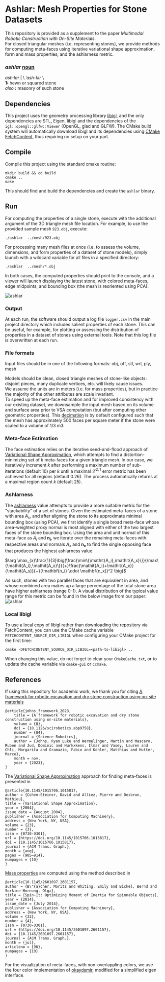 # Ashlar:  Mesh Properties for Stone Datasets

This repository is provided as a supplement to the paper _Multimodal Robotic Construction with On-Site Materials_.  
For closed triangular meshes (i.e. representing stones), we provide methods for computing meta-faces using iterative variational shape approximation, form and mass properties, and the ashlarness metric.

### _ashlar_ [noun](https://www.merriam-webster.com/dictionary/ashlar)
_ash·lar_ | \ _ˈash-lər_  \ <br/>
**1:** hewn or squared stone <br/>
_also_ **:** masonry of such stone

## Dependencies
This project uses the geometry processing library [libigl](http://libigl.github.io/libigl/), 
and the only dependencies are STL, Eigen, libigl and the dependencies
of the `igl::opengl::glfw::Viewer` (OpenGL, glad and GLFW).
The CMake build system will automatically download libigl and its dependencies using
[CMake FetchContent](https://cmake.org/cmake/help/latest/module/FetchContent.html),
thus requiring no setup on your part.

## Compile

Compile this project using the standard cmake routine:

    mkdir build && cd build
    cmake ..
    make

This should find and build the dependencies and create the ``ashlar`` binary.

## Run

For computing the properties of a single stone, execute with the additional argument of the 3D triangle mesh file location.
For example, to use the provided sample mesh `923.obj`, execute:

```
./ashlar  ../mesh/923.obj
```

For processing many mesh files at once (i.e. to assess the volume, dimensions, and form properties of a dataset of stone models),
simply launch with a wildcard variable for all files in a specified directory:

```
./ashlar  ../mesh/*.obj
```

In both cases, the computed properties should print to the console, and a viewer will launch displaying the latest stone, with
colored meta-faces, edge midpoints, and bounding box (the mesh is reoriented using PCA).

![ashlar](images/preview.png)

### Output
At each run, the software should output a log file `logger.csv` in the main project directory which includes salient properties of each stone.
This can be useful, for example, for plotting or assessing the distribution of properties in a dataset of stones using external tools.
Note that this log file is overwritten at each run.

### File formats
Input files should be in one of the following formats:  obj, off, stl, wrl, ply, mesh

Models should be clean, closed triangle meshes of stone-like objects:  disjoint pieces, many duplicate vertices, etc. will likely cause issues.  
We assume the units are in meters (i.e. for mass properties), but in practice the majority of the other attributes are scale invariant.  
To speed up the meta-face estimation and for improved consistency with our existing dataset, 
we downsample the input mesh based on its volume and surface area prior to VSA computation (but after computing other geometric properties).
This [decimation](https://github.com/ryanlukejohns/ashlar/blob/cda7964fce1885534c28e6ed20d435afa1213811/src/stone.cpp#L275) is by default configured such that the mesh 
has approximately 500 faces per square meter if the stone were scaled to a volume of 1/3 m3.

### Meta-face Estimation
The face estimation relies on the iterative seed-and-flood approach of [Variational Shape Approximation](https://doi.org/10.1145/1015706.1015817), 
which attempts to find a distortion-minimizing set of $k$ meta-faces for a given triangle mesh.  In our case, we iteratively increment $k$ after performing
a maximum number of sub-iterations (default 10) per $k$ until a maximal $\mathcal{L}^{2,1}$ error metric has been achieved for all regions (default 0.26).
The process automatically returns at a maximal region count $k$ (default 25).

### Ashlarness
The [ashlarness](https://github.com/ryanlukejohns/ashlar/blob/cda7964fce1885534c28e6ed20d435afa1213811/src/stone.cpp#L113) value attempts to provide a more suitable metric for the "stackability" of a set of stones.  Given the estimated meta-faces of a stone with area $\mathit{A_s}$, 
and after aligning the stone to its approximate minimal bounding box (using PCA), we first identify a single broad meta-face whose area-weighted proxy
normal is most aligned with either of the two largest faces of the stone bounding box.  Using the area and unit normal of this meta-face as $\mathit{A_i}$ and $\mathbf{n_i}$, 
we iterate over the remaining meta-faces with respective areas and normals $\mathit{A_x}$ and $\mathbf{n_x}$ to find the single opposing face that produces the highest ashlarness value

$\arg \max_{x}\frac{1}{3}\big(\frac{\min\{\mathit{A_i},\mathit{A_x}\}}{\max\{\mathit{A_i},\mathit{A_x}\}}{+}\frac{\mathit{A_i}+\mathit{A_x}}{\mathit{A_s}}{+}(\mathbf{n_i} \cdot \mathbf{n_x})^2 \big)$

As such, stones with two parallel faces that are equivalent in area, and whose combined area makes up a large percentage of the total stone area have higher ashlarness (range 0-1).  A visual distribution
of the typical value range for this metric can be found in the below image from our paper:
![ashlar](images/ashlarness_range.jpg)

### Local libigl
To use a local copy of libigl rather than downloading the repository via FetchContent, you can use
the CMake cache variable `FETCHCONTENT_SOURCE_DIR_LIBIGL` when configuring your CMake project for
the first time:
```
cmake -DFETCHCONTENT_SOURCE_DIR_LIBIGL=<path-to-libigl> ..
```
When changing this value, do not forget to clear your `CMakeCache.txt`, or to update the cache variable
via `cmake-gui` or `ccmake`.

## References
If using this repository for academic work, we thank you for citing [A framework for robotic excavation and dry stone construction using on-site materials](https://www.science.org/doi/full/10.1126/scirobotics.abp9758)

```
@article{johns_framework_2023,
	title = {A framework for robotic excavation and dry stone construction using on-site materials},
	volume = {8},
	doi = {10.1126/scirobotics.abp9758},
	number = {84},
	journal = {Science Robotics},
	author = {Johns, Ryan Luke and Wermelinger, Martin and Mascaro, Ruben and Jud, Dominic and Hurkxkens, Ilmar and Vasey, Lauren and Chli, Margarita and Gramazio, Fabio and Kohler, Matthias and Hutter, Marco},
	month = nov,
	year = {2023},
}
```

The [Variational Shape Approximation](https://doi.org/10.1145/1015706.1015817) approach for finding meta-faces is presented in

```
@article{10.1145/1015706.1015817,
author = {Cohen-Steiner, David and Alliez, Pierre and Desbrun, Mathieu},
title = {Variational Shape Approximation},
year = {2004},
issue_date = {August 2004},
publisher = {Association for Computing Machinery},
address = {New York, NY, USA},
volume = {23},
number = {3},
issn = {0730-0301},
url = {https://doi.org/10.1145/1015706.1015817},
doi = {10.1145/1015706.1015817},
journal = {ACM Trans. Graph.},
month = {aug},
pages = {905–914},
numpages = {10}
}
```

[Mass properties](http://www.baecher.info/publications/spin_it_sup_mat_sig14.pdf) are computed using the method described in

```
@article{10.1145/2601097.2601157,
author = {B\"{a}cher, Moritz and Whiting, Emily and Bickel, Bernd and Sorkine-Hornung, Olga},
title = {Spin-It: Optimizing Moment of Inertia for Spinnable Objects},
year = {2014},
issue_date = {July 2014},
publisher = {Association for Computing Machinery},
address = {New York, NY, USA},
volume = {33},
number = {4},
issn = {0730-0301},
url = {https://doi.org/10.1145/2601097.2601157},
doi = {10.1145/2601097.2601157},
journal = {ACM Trans. Graph.},
month = {jul},
articleno = {96},
numpages = {10}
}
```

For the visualization of meta-faces, with non-overlappling colors, we use the four color implementation of [okaydemir](https://github.com/okaydemir/4-color-theorem), modified for a simplified eigen interface.

